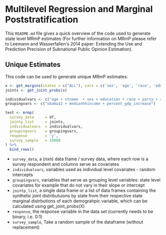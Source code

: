 # Multilevel Regression and Marginal Poststratification

This `README.md` file gives a quick overview of the code used to generate state level MRmP estimates (For further information on MRmP please refer to Leemann and Wasserfallen's 2014 paper: Extending the Use and Prediction Precision of Subnational Public Opinion Estimation).

## Unique Estimates
This code can be used to generate unique MRmP estimates: 
``` r 
x <- get_margins(states = c("ALL"), vars = c('sex', 'age', 'race', 'education', 'religion', 'party')) 
joints <- get_joint_probs(x)

individualvars <- c("age + stname  + sex + education + race + party + religion")
groupingvars <- c("obama12 + medianhhincome + percent_gdp_increase")

test <- mrmp(
  survey_data     = df,
  jointp_list     = joints,
  individualvars  = individualvars,
  groupingvars    = groupingvars,
  response        = 'y',
  survey_sample   = 10000
) %>% 
  bind_rows()
```

  - `survey_data`, a (nxn) data frame / survey data, where each row is a survey respondent and columns serve as covariates
  - `individualvars`, variables used as individual level covariates - random intercepts
  - `groupingvars`, variables that serve as grouping level variables: state level covariates for example that do not vary in their slope or intercept 
  - `jointp_list`, a single data frame or a list of data frames containing the synthetic joint distributuions by state from their respective state marginal distrbutions of each demograhpic variable, which can be calculated using get_joint_probs(X)
  - `response`, the response variable in the data set (currently needs to be binary, i.e. 0:1)
  - `survey_sample`, Take a random sample of the dataframe (without replacement) 


